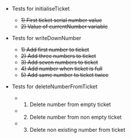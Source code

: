 - Tests for initialiseTicket
  - ~~1) First ticket serial number value~~
  - ~~2) Value of currentNumber variable~~

- Tests for writeDownNumber
  - ~~1) Add first number to ticket~~
  - ~~2) Add three numbers to ticket~~
  - ~~3) Add seven numbers to ticket~~
  - ~~4) Add number when ticket is full~~
  - ~~5) Add same number to ticket twice~~

- Tests for deleteNumberFromTicket
  - 1) Delete number from empty ticket
  - 2) Delete number from non empty ticket
  - 3) Delete non existing number from ticket
